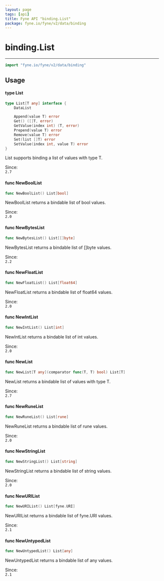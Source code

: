 ```yaml
---
layout: page
tags: [api]
title: Fyne API "binding.List"
package: fyne.io/fyne/v2/data/binding
---
```


# binding.List
---
```go
import "fyne.io/fyne/v2/data/binding"
```

## Usage

#### type List

```go
type List[T any] interface {
	DataList

	Append(value T) error
	Get() ([]T, error)
	GetValue(index int) (T, error)
	Prepend(value T) error
	Remove(value T) error
	Set(list []T) error
	SetValue(index int, value T) error
}
```

List supports binding a list of values with type T.


<div class="since">Since: <code>
2.7</code></div>

#### func  NewBoolList

```go
func NewBoolList() List[bool]
```
NewBoolList returns a bindable list of bool values.


<div class="since">Since: <code>
2.0</code></div>

#### func  NewBytesList

```go
func NewBytesList() List[[]byte]
```
NewBytesList returns a bindable list of []byte values.


<div class="since">Since: <code>
2.2</code></div>

#### func  NewFloatList

```go
func NewFloatList() List[float64]
```
NewFloatList returns a bindable list of float64 values.


<div class="since">Since: <code>
2.0</code></div>

#### func  NewIntList

```go
func NewIntList() List[int]
```
NewIntList returns a bindable list of int values.


<div class="since">Since: <code>
2.0</code></div>

#### func  NewList

```go
func NewList[T any](comparator func(T, T) bool) List[T]
```
NewList returns a bindable list of values with type T.


<div class="since">Since: <code>
2.7</code></div>

#### func  NewRuneList

```go
func NewRuneList() List[rune]
```
NewRuneList returns a bindable list of rune values.


<div class="since">Since: <code>
2.0</code></div>

#### func  NewStringList

```go
func NewStringList() List[string]
```
NewStringList returns a bindable list of string values.


<div class="since">Since: <code>
2.0</code></div>

#### func  NewURIList

```go
func NewURIList() List[fyne.URI]
```
NewURIList returns a bindable list of fyne.URI values.


<div class="since">Since: <code>
2.1</code></div>

#### func  NewUntypedList

```go
func NewUntypedList() List[any]
```
NewUntypedList returns a bindable list of any values.


<div class="since">Since: <code>
2.1</code></div>
